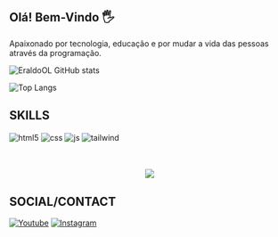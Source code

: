 ## Olá! Bem-Vindo 🖐️
Apaixonado por tecnologia, educação e por mudar a vida das pessoas através da programação.

![EraldoOL GitHub stats](https://github-readme-stats.vercel.app/api?username=EraldoOL&show_icons=true&theme=dracula)

![Top Langs](https://github-readme-stats.vercel.app/api/top-langs/?username=EraldoOL&layout=compact)

## SKILLS

<div style="display: inline_block">
  <img align="center" alt="html5" src="https://img.shields.io/badge/HTML5-E34F26?style=for-the-badge&logo=html5&logoColor=white" />
  <img align="center" alt="css" src="https://img.shields.io/badge/CSS3-1572B6?style=for-the-badge&logo=css3&logoColor=white" />
  <img align="center" alt="js" src="https://img.shields.io/badge/JavaScript-F7DF1E?style=for-the-badge&logo=javascript&logoColor=black" />
  <img align="center" alt="tailwind" src="https://img.shields.io/badge/Tailwind_CSS-38B2AC?style=for-the-badge&logo=tailwind-css&logoColor=white" />
</div><br/>
</br>
<p align="center">   <img alingn="center" src="https://profile-counter.glitch.me/EraldoOL/count.svg" /></p>

## SOCIAL/CONTACT

[![Youtube](https://img.shields.io/badge/YouTube-FF0000?style=for-the-badge&logo=youtube&logoColor=white)](https://youtube.com/@PIONNEE?si=j4jlGm1vNPCaoYp7)
[![Instagram](https://img.shields.io/badge/Instagram-E4405F?style=for-the-badge&logo=instagram&logoColor=white)](https://www.instagram.com/dev_eo0/)